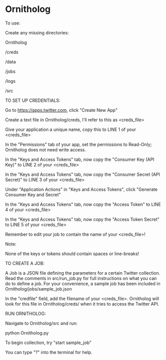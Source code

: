 # Ornitholog

To use:

Create any missing directories:

Ornitholog

  /creds

  /data

  /jobs

  /logs
  
  /src

TO SET UP CREDENTIALS:

Go to https://apps.twitter.com, click "Create New App"

Create a text file in Ornitholog/creds, I'll refer to this as <creds_file>

Give your application a unique name, copy this to LINE 1 of your <creds_file>

In the "Permissions" tab of your app, set the permissions to Read-Only; Ornitholog does not need write access.

In the "Keys and Access Tokens" tab, now copy the "Consumer Key (API Key)" to LINE 2 of your <creds_file>

In the "Keys and Access Tokens" tab, now copy the "Consumer Secret (API Secret)" to LINE 3 of your <creds_file>

Under "Application Actions" in "Keys and Access Tokens", click "Generate Consumer Key and Secret"

In the "Keys and Access Tokens" tab, now copy the "Access Token" to LINE 4 of your <creds_file>

In the "Keys and Access Tokens" tab, now copy the "Access Token Secret" to LINE 5 of your <creds_file>

Remember to edit your job to contain the name of your <creds_file>!


Note:

None of the keys or tokens should contain spaces or line-breaks!



TO CREATE A JOB:

A Job is a JSON file defining the parameters for a certain Twitter collection. Read the comments in src/run_job.py for full instructions on what you can do to define a job. For your convenience, a sample job has been included in Ornitholog/jobs/sample_job.json

In the "credfile" field, add the filename of your <creds_file>. Ornitholog will look for this file in Ornitholog/creds/ when it tries to access the Twitter API.


RUN ORNITHOLOG:

Navigate to Ornitholog/src and run:

python Ornitholog.py

To begin collection, try "start sample_job"

You can type "?" into the terminal for help.

